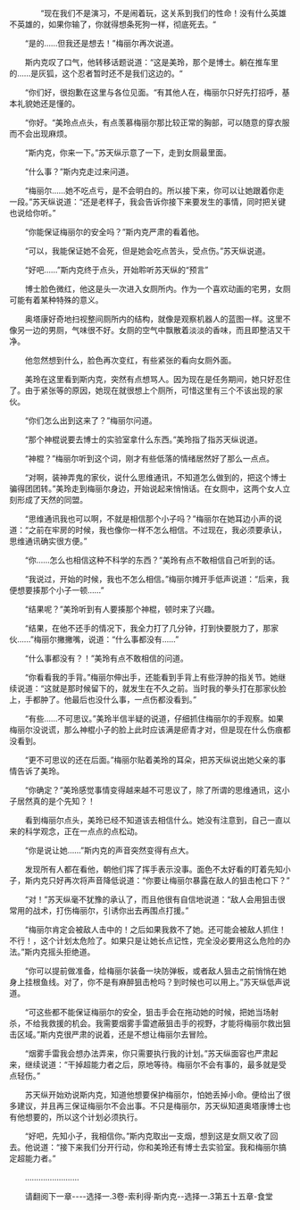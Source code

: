 <div class="read-content j_readContent" id="">
                <p>　　　　“现在我们不是演习，不是闹着玩，这关系到我们的性命！没有什么英雄不英雄的，如果你输了，你就得想条死狗一样，彻底死去。“<p>　　“是的……但我还是想去！”梅丽尔再次说道。<p>　　斯内克叹了口气，他转移话题说道：“这是美玲，那个是博士。躺在推车里的……是灰狐，这个忍者暂时还不是我们这边的。“<p>　　“你们好，很抱歉在这里与各位见面。“有其他人在，梅丽尔只好先打招呼，基本礼貌她还是懂的。<p>　　“你好。“美玲点点头，有点羡慕梅丽尔那比较正常的胸部，可以随意的穿衣服而不会出现麻烦。<p>　　“斯内克，你来一下。”苏天纵示意了一下，走到女厕最里面。<p>　　“什么事？”斯内克走过来问道。<p>　　“梅丽尔……她不吃点亏，是不会明白的。所以接下来，你可以让她跟着你走一段。”苏天纵说道：“还是老样子，我会告诉你接下来要发生的事情，同时把关键也说给你听。”<p>　　“你能保证梅丽尔的安全吗？”斯内克严肃的看着他。<p>　　“可以，我能保证她不会死，但是她会吃点苦头，受点伤。”苏天纵说道。<p>　　“好吧……”斯内克终于点头，开始聆听苏天纵的“预言”<p>　　博士脸色微红，他这是头一次进入女厕所内。作为一个喜欢动画的宅男，女厕可能有着某种特殊的意义。<p>　　奥塔康好奇地扫视整间厕所内的结构，就像是观察机器人的蓝图一样。这里不像另一边的男厕，气味很不好。女厕的空气中飘散着淡淡的香味，而且即整洁又干净。<p>　　他忽然想到什么，脸色再次变红，有些紧张的看向女厕外面。<p>　　美玲在这里看到斯内克，突然有点想骂人。因为现在是任务期间，她只好忍住了。由于紧张等的原因，她现在就很想上个厕所，可惜这里有三个不该出现的家伙。<p>　　“你们怎么出到这来了？”梅丽尔问道。<p>　　“那个神棍说要去博士的实验室拿什么东西。”美玲指了指苏天纵说道。<p>　　“神棍？”梅丽尔听到这个词，刚才有些低落的情绪居然好了那么一点点。<p>　　“对啊，装神弄鬼的家伙，说什么思维通讯，不知道怎么做到的，把这个博士骗得团团转。”美玲走到梅丽尔身边，开始说起来悄悄话。在女厕中，这两个女人立刻形成了天然的同盟。<p>　　“思维通讯我也可以啊，不就是相信那个小子吗？”梅丽尔在她耳边小声的说道：“之前在牢房的时候，我也像你一样不怎么相信。不过现在，我必须要承认，思维通讯确实很方便。”<p>　　“你……怎么也相信这种不科学的东西？”美玲有点不敢相信自己听到的话。<p>　　“我说过，开始的时候，我也不怎么相信。”梅丽尔摊开手低声说道：“后来，我便想要揍那个小子一顿……”<p>　　“结果呢？”美玲听到有人要揍那个神棍，顿时来了兴趣。<p>　　“结果，在他不还手的情况下，我全力打了几分钟，打到快要脱力了，那家伙……”梅丽尔撇撇嘴，说道：“什么事都没有……”<p>　　“什么事都没有？！”美玲有点不敢相信的问道。<p>　　“你看看我的手背。”梅丽尔伸出手，还能看到手背上有些浮肿的指关节。她继续说道：“这就是那时候留下的，就发生在不久之前。当时我的拳头打在那家伙脸上，手都肿了。他最后也没什么事，一点伤都没看到。”<p>　　“有些……不可思议。”美玲半信半疑的说道，仔细抓住梅丽尔的手观察。如果梅丽尔没说谎，那么神棍小子的脸上此时应该满是瘀青才对，但是现在什么伤痕都没看到。<p>　　“更不可思议的还在后面。”梅丽尔贴着美玲的耳朵，把苏天纵说出她父亲的事情告诉了美玲。<p>　　“你确定？”美玲感觉事情变得越来越不可思议了，除了所谓的思维通讯，这小子居然真的是个先知？！<p>　　看到梅丽尔点头，美玲已经不知道该去相信什么。她没有注意到，自己一直以来的科学观念，正在一点点的点松动。<p>　　“你是说让她……”斯内克的声音突然变得有点大。<p>　　发现所有人都在看他，朝他们挥了挥手表示没事。面色不太好看的盯着先知小子，斯内克只好再次将声音降低说道：“你要让梅丽尔暴露在敌人的狙击枪口下？”<p>　　“对！”苏天纵毫不犹豫的承认了，而且他很有自信地说道：“敌人会用狙击很常用的战术，打伤梅丽尔，引诱你出去再围点打援。”<p>　　“梅丽尔肯定会被敌人击中的！之后如果我救不了她。还可能会被敌人抓住！不行！，这个计划太危险了。如果只是让她长点记性，完全没必要用这么危险的办法。”斯内克摇头拒绝道。<p>　　“你可以提前做准备，给梅丽尔装备一块防弹板，或者敌人狙击之前悄悄在她身上挂根鱼线。对了，你不是有麻醉狙击枪吗？到时候也可以用上。”苏天纵低声说道。<p>　　“可这些都不能保证梅丽尔的安全，狙击手会在拖动她的时候，把她当场射杀，不给我救援的机会。我需要烟雾手雷遮蔽狙击手的视野，才能将梅丽尔救出狙击区域。”斯内克很严肃的说着，还是不想让梅丽尔去冒险。<p>　　“烟雾手雷我会想办法弄来，你只需要执行我的计划。”苏天纵面容也严肃起来，继续说道：“干掉超能力者之后，原地等待。梅丽尔不会有事的，最多就是受点轻伤。”<p>　　苏天纵开始劝说斯内克，知道他想要保护梅丽尔，怕她丢掉小命。便给出了很多建议，并且再三保证梅丽尔不会出事。不只是梅丽尔，苏天纵知道奥塔康博士也有他想要的，所以这个计划必须执行。<p>　　“好吧，先知小子，我相信你。”斯内克取出一支烟，想到这是女厕又收了回去。他说道：“接下来我们分开行动，你和美玲还有博士去实验室。我和梅丽尔搞定超能力者。”<p>　　……………………<p>　　请翻阅下一章----选择一.3卷-索利得·斯内克--选择一.3第五十五章-食堂<p> 
            </div>